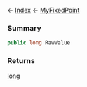 ← [Index](Api-Index) ← [MyFixedPoint](VRage.MyFixedPoint)

### Summary

```csharp
public long RawValue
```

### Returns

[long](https://docs.microsoft.com/en-us/dotnet/api/system.int64?view=netframework-4.6)

